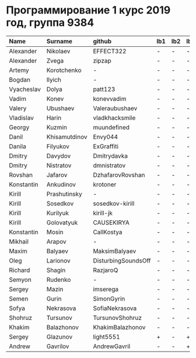 # Программирование 1 курс 2019 год, группа 9384
| Name       | Surname       | github              | lb1   | lb2   | lb3   | lb4   |
|:-----------|:--------------|:--------------------|:------|:------|:------|:------|
| Alexander  | Nikolaev      | EFFECT322           | -     | -     | -     | -     |
| Alexander  | Zvega         | zipzap              | -     | -     | -     | -     |
| Artemy     | Korotchenko   | -                   | -     | -     | -     | -     |
| Bogdan     | Ilyich        | -                   | -     | -     | -     | -     |
| Vyacheslav | Dolya         | patt123             | -     | -     | -     | -     |
| Vadim      | Konev         | konevvadim          | -     | -     | -     | -     |
| Valery     | Ubushaev      | Valeraubushaev      | -     | -     | -     | -     |
| Vladislav  | Harin         | vladkhacksmile      | -     | -     | -     | -     |
| Georgy     | Kuzmin        | muundefined         | -     | -     | -     | -     |
| Danil      | Khisamutdinov | Envy044             | -     | -     | -     | -     |
| Danila     | Filyukov      | ExGraffiti          | -     | -     | -     | -     |
| Dmitry     | Davydov       | Dmitrydavka         | -     | -     | -     | -     |
| Dmitry     | Nistratov     | dmnistratov         | -     | -     | -     | -     |
| Rovshan    | Jafarov       | DzhafarovRovshan    | -     | -     | -     | -     |
| Konstantin | Ankudinov     | krotoner            | -     | -     | -     | -     |
| Kirill     | Prashutinsky  | -                   | -     | -     | -     | -     |
| Kirill     | Sosedkov      | sosedkov-kirill     | -     | -     | -     | -     |
| Kirill     | Kurilyuk      | kirill-jk           | -     | -     | -     | -     |
| Kirill     | Golovatyuk    | CAUSEKIRYA          | -     | -     | -     | -     |
| Konstantin | Mosin         | CallKostya          | -     | -     | -     | -     |
| Mikhail    | Arapov        | -                   | -     | -     | -     | -     |
| Maxim      | Balyaev       | MaksimBalyaev       | -     | -     | -     | -     |
| Oleg       | Larionov      | DisturbingSoundsOff | -     | -     | -     | -     |
| Richard    | Shagin        | RazjaroQ            | -     | -     | -     | -     |
| Semyon     | Rudenko       | -                   | -     | -     | -     | -     |
| Sergey     | Mazin         | imserega            | -     | -     | -     | -     |
| Semen      | Gurin         | SimonGyrin          | -     | -     | -     | -     |
| Sofya      | Nekrasova     | SofiaNekrasova      | -     | -     | -     | -     |
| Shohruz    | Tursunov      | TursunovShohruz     | -     | -     | -     | -     |
| Khakim     | Balazhonov    | KhakimBalazhonov    | -     | -     | -     | -     |
| Sergey     | Glazunov      | light5551           | +     | -     | +     | ?     |
| Andrew     | Gavrilov      | AndrewGavril        | -     | -     | +     | -     |

